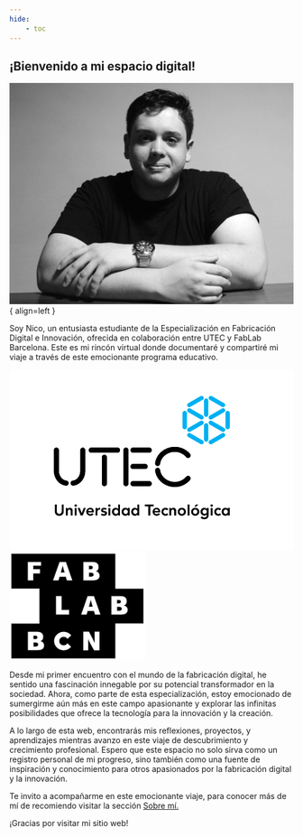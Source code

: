 ```yaml
---
hide:
    - toc
---
```


[sobre-mi]: https://nicodq.github.io/nicolas-duarte-efdi-2024/about/me/

## ¡Bienvenido a mi espacio digital!

![Foto de mi](/images/fotome.jpg#fotomeindx){ align=left }

Soy Nico, un entusiasta estudiante de la Especialización en Fabricación Digital e Innovación, ofrecida en colaboración entre UTEC y FabLab Barcelona. Este es mi rincón virtual donde documentaré y compartiré mi viaje a través de este emocionante programa educativo.

![Logo de UTEC](/images/logoutec.png#index)
![Logo de FLBCN](/images/fablabbcn.png#index)

Desde mi primer encuentro con el mundo de la fabricación digital, he sentido una fascinación innegable por su potencial transformador en la sociedad. Ahora, como parte de esta especialización, estoy emocionado de sumergirme aún más en este campo apasionante y explorar las infinitas posibilidades que ofrece la tecnología para la innovación y la creación.

A lo largo de esta web, encontrarás mis reflexiones, proyectos, y aprendizajes mientras avanzo en este viaje de descubrimiento y crecimiento profesional. Espero que este espacio no solo sirva como un registro personal de mi progreso, sino también como una fuente de inspiración y conocimiento para otros apasionados por la fabricación digital y la innovación.

Te invito a acompañarme en este emocionante viaje, para conocer más de mí de recomiendo visitar la sección [Sobre mí.][sobre-mi]

¡Gracias por visitar mi sitio web!


